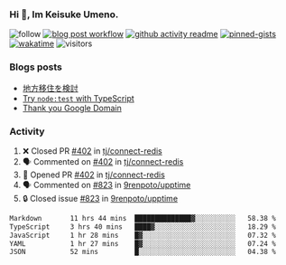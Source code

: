 ### Hi 👋, Im Keisuke Umeno.

<!--
**9renpoto/9renpoto** is a ✨ _special_ ✨ repository because its `README.md` (this file) appears on your GitHub profile.

Here are some ideas to get you started:

- 🔭 I’m currently working on ...
- 🌱 I’m currently learning ...
- 👯 I’m looking to collaborate on ...
- 🤔 I’m looking for help with ...
- 💬 Ask me about ...
- 📫 How to reach me: ...
- 😄 Pronouns: ...
- ⚡ Fun fact: ...
-->

![follow](https://img.shields.io/github/followers/9renpoto?label=Follow&style=social)
[![blog post workflow](https://github.com/9renpoto/9renpoto/actions/workflows/blog.yml/badge.svg)](https://github.com/9renpoto/9renpoto/actions/workflows/blog.yml)
[![github activity readme](https://github.com/9renpoto/9renpoto/actions/workflows/activity.yml/badge.svg)](https://github.com/9renpoto/9renpoto/actions/workflows/activity.yml)
[![pinned-gists](https://github.com/9renpoto/9renpoto/actions/workflows/pin-gist.yml/badge.svg)](https://github.com/9renpoto/9renpoto/actions/workflows/pin-gist.yml)
[![wakatime](https://github.com/9renpoto/9renpoto/actions/workflows/waka-readme-status.yml/badge.svg)](https://github.com/9renpoto/9renpoto/actions/workflows/waka-readme-status.yml)
![visitors](https://komarev.com/ghpvc/?username=9renpoto&label=Profile%20views&color=0e75b6&style=flat)

### Blogs posts

<!-- BLOG-POST-LIST:START -->
- [地方移住を検討](https://9renpoto.win/entry/2023/09/09/migration-plan)
- [Try `node:test` with TypeScript](https://9renpoto.win/entry/2023/07/23/node-test-runner)
- [Thank you Google Domain](https://9renpoto.win/entry/2023/07/08/new-domain)
<!-- BLOG-POST-LIST:END -->

### Activity

<!--START_SECTION:activity-->
1. ❌ Closed PR [#402](https://github.com/tj/connect-redis/pull/402) in [tj/connect-redis](https://github.com/tj/connect-redis)
2. 🗣 Commented on [#402](https://github.com/tj/connect-redis/pull/402#issuecomment-1722356234) in [tj/connect-redis](https://github.com/tj/connect-redis)
3. 💪 Opened PR [#402](https://github.com/tj/connect-redis/pull/402) in [tj/connect-redis](https://github.com/tj/connect-redis)
4. 🗣 Commented on [#823](https://github.com/9renpoto/upptime/issues/823#issuecomment-1717958586) in [9renpoto/upptime](https://github.com/9renpoto/upptime)
5. 🔒 Closed issue [#823](https://github.com/9renpoto/upptime/issues/823) in [9renpoto/upptime](https://github.com/9renpoto/upptime)
<!--END_SECTION:activity-->

<!--START_SECTION:waka-->

```txt
Markdown       11 hrs 44 mins  ██████████████▓░░░░░░░░░░   58.38 %
TypeScript     3 hrs 40 mins   ████▓░░░░░░░░░░░░░░░░░░░░   18.29 %
JavaScript     1 hr 28 mins    █▓░░░░░░░░░░░░░░░░░░░░░░░   07.32 %
YAML           1 hr 27 mins    █▓░░░░░░░░░░░░░░░░░░░░░░░   07.24 %
JSON           52 mins         █░░░░░░░░░░░░░░░░░░░░░░░░   04.38 %
```

<!--END_SECTION:waka-->
